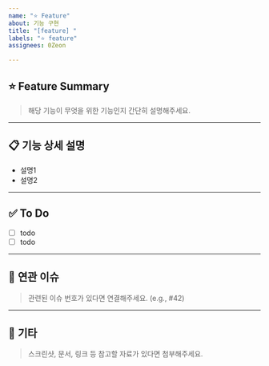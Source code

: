 ```yaml
---
name: "⭐️ Feature"
about: 기능 구현
title: "[feature] "
labels: "⭐️ feature"
assignees: 0Zeon

---
```


## ⭐️ Feature Summary
> 해당 기능이 무엇을 위한 기능인지 간단히 설명해주세요.

---

## 📋 기능 상세 설명
- 설명1
- 설명2

---

## ✅ To Do
- [ ] todo
- [ ] todo

---

## 🔄 연관 이슈
> 관련된 이슈 번호가 있다면 연결해주세요. (e.g., #42)

---

## 📎 기타
> 스크린샷, 문서, 링크 등 참고할 자료가 있다면 첨부해주세요.
